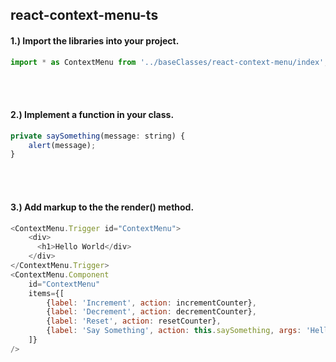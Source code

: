 ## react-context-menu-ts

#### 1.) Import the libraries into your project.
```javascript
import * as ContextMenu from '../baseClasses/react-context-menu/index';
```
<br></br>
#### 2.) Implement a function in your class.
```javascript
private saySomething(message: string) {
    alert(message);
}
```
<br></br>
#### 3.) Add markup to the the render() method.
```javascript
<ContextMenu.Trigger id="ContextMenu">
    <div>
      <h1>Hello World</div>
    </div>
</ContextMenu.Trigger>
<ContextMenu.Component
    id="ContextMenu" 
    items={[
        {label: 'Increment', action: incrementCounter},
        {label: 'Decrement', action: decrementCounter},
        {label: 'Reset', action: resetCounter},
        {label: 'Say Something', action: this.saySomething, args: 'Hello there!'},
    ]}
/>
```


